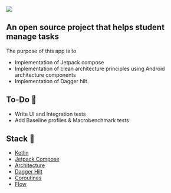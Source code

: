 <img src="https://user-images.githubusercontent.com/37804253/180980929-e3e80147-3a28-4b37-8a75-d90391db45a6.png" />

## An open source project that helps student manage tasks

The purpose of this app is to

- Implementation of Jetpack compose
- Implementation of clean architecture principles using Android architecture components
- Implementation of Dagger hilt

## To-Do 🚧

- Write UI and Integration tests
- Add Baseline profiles & Macrobenchmark tests

## Stack 💚

- [Kotlin](https://kotlinlang.org/docs/getting-started.html)
- [Jetpack Compose](https://developer.android.com/jetpack/compose)
- [Architecture](https://developer.android.com/topic/architecture)
- [Dagger Hilt](https://developer.android.com/training/dependency-injection/hilt-android)
- [Coroutines](https://kotlinlang.org/docs/coroutines-overview.html)
- [Flow](https://kotlinlang.org/api/kotlinx.coroutines/kotlinx-coroutines-core/kotlinx.coroutines.flow/-flow/)
